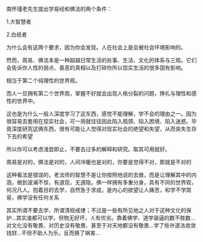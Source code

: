 南怀瑾老先生提出学易经和佛法的两个条件：

1.大智慧者

2.白纸者

为什么会有这两个要求，因为你会发现。人在社会上是会被社会环境影响的。

然而，周易、佛法本是一种超越日常生活的处事、生活、文化的体系与三观。它们会告诉你人性的弱点、善恶的真相以及打碎你所以现实生活的很多固有影响。

相当于第二个纯理性的世界观。

而人一旦拥有第二个世界观，掌握不好就会出现人格分裂的问题，挣扎与理性和感性的世界中。

这也是为什么一般人深度学习了这东西，感觉不能理解，学不会的理由之一。因为很容易去套用在现实社会，可一用就往往因此陷入瓶颈、陷入困境、陷入迷惑。毕竟深度研究这俩东西，很有可能让人觉得对现实社会的绝望和失望，从而丧失生存下去的希望

所以你可以考虑浅尝即止，不要去过多的解释和研究。取其可用就好。

周易是对的，佛法是对的，人间冷暖也是对的，你要是觉得不对，那就是不对的

这种看法是错误的，老法师的智慧不是让你按照他说的去做，而是让理解其中的内涵，做到波澜不惊，有道现，无道隐。佛一样拥有多重分身，具有不同的世界观，何况凡人。抱着目的去学，自然急于求成，是内心的欲望让人痛苦，和学不学周易，佛学没有任何关系

其实所谓不要去学、所谓清规戒律；不过是一些有所见地之人对于这种文化的保护…其实谁都可以学，但物无好坏，人有优劣。靠着佛学、道学装逼的数不胜数…对文化没有敬畏、对历史没有敬畏、甚至于对天地都没有敬畏…学了些许道法收敛钱财…不但不助人为乐，反而换了祸害…



